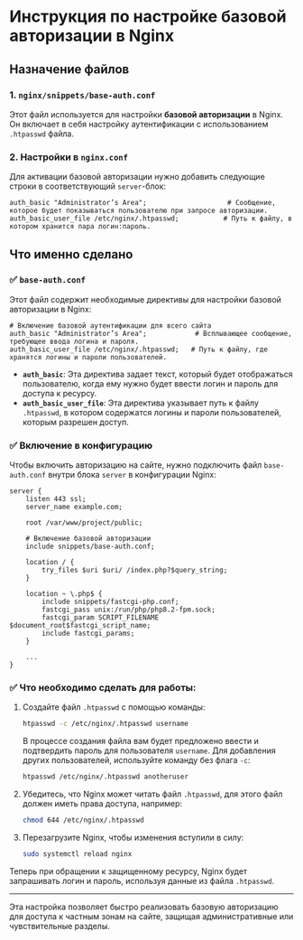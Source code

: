 # Инструкция по настройке базовой авторизации в Nginx

## Назначение файлов

### 1. `nginx/snippets/base-auth.conf`
Этот файл используется для настройки **базовой авторизации** в Nginx. Он включает в себя настройку аутентификации с использованием `.htpasswd` файла.

### 2. Настройки в `nginx.conf`
Для активации базовой авторизации нужно добавить следующие строки в соответствующий `server`-блок:

```nginx
auth_basic "Administrator’s Area";                    # Сообщение, которое будет показываться пользователю при запросе авторизации.
auth_basic_user_file /etc/nginx/.htpasswd;           # Путь к файлу, в котором хранится пара логин:пароль.
```

## Что именно сделано

### ✅ `base-auth.conf`

Этот файл содержит необходимые директивы для настройки базовой авторизации в Nginx:

```nginx
# Включение базовой аутентификации для всего сайта
auth_basic "Administrator’s Area";            # Всплывающее сообщение, требующее ввода логина и пароля.
auth_basic_user_file /etc/nginx/.htpasswd;   # Путь к файлу, где хранятся логины и пароли пользователей.
```

- **`auth_basic`**: Эта директива задает текст, который будет отображаться пользователю, когда ему нужно будет ввести логин и пароль для доступа к ресурсу.
- **`auth_basic_user_file`**: Эта директива указывает путь к файлу `.htpasswd`, в котором содержатся логины и пароли пользователей, которым разрешен доступ.

### ✅ Включение в конфигурацию

Чтобы включить авторизацию на сайте, нужно подключить файл `base-auth.conf` внутри блока `server` в конфигурации Nginx:

```nginx
server {
    listen 443 ssl;
    server_name example.com;

    root /var/www/project/public;

    # Включение базовой авторизации
    include snippets/base-auth.conf;

    location / {
        try_files $uri $uri/ /index.php?$query_string;
    }

    location ~ \.php$ {
        include snippets/fastcgi-php.conf;
        fastcgi_pass unix:/run/php/php8.2-fpm.sock;
        fastcgi_param SCRIPT_FILENAME $document_root$fastcgi_script_name;
        include fastcgi_params;
    }

    ...
}
```

### ✅ Что необходимо сделать для работы:

1. Создайте файл `.htpasswd` с помощью команды:
   ```bash
   htpasswd -c /etc/nginx/.htpasswd username
   ```
   В процессе создания файла вам будет предложено ввести и подтвердить пароль для пользователя `username`. Для добавления других пользователей, используйте команду без флага `-c`:
   ```bash
   htpasswd /etc/nginx/.htpasswd anotheruser
   ```

2. Убедитесь, что Nginx может читать файл `.htpasswd`, для этого файл должен иметь права доступа, например:
   ```bash
   chmod 644 /etc/nginx/.htpasswd
   ```

3. Перезагрузите Nginx, чтобы изменения вступили в силу:
   ```bash
   sudo systemctl reload nginx
   ```

Теперь при обращении к защищенному ресурсу, Nginx будет запрашивать логин и пароль, используя данные из файла `.htpasswd`.

---

Эта настройка позволяет быстро реализовать базовую авторизацию для доступа к частным зонам на сайте, защищая административные или чувствительные разделы.